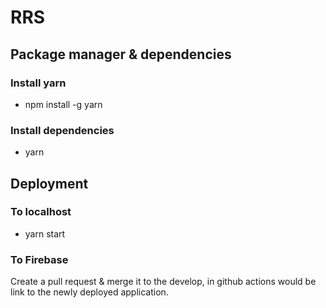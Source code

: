 # RRS

## Package manager & dependencies

### Install yarn

- npm install -g yarn

### Install dependencies

- yarn

## Deployment

### To localhost

- yarn start

### To Firebase

Create a pull request & merge it to the develop, in github actions would be link to the newly deployed application.
